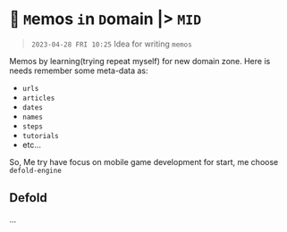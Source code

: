 # 📜 `M`emos `i`n `D`omain |> `MID`

> `2023-04-28 FRI 10:25` Idea for writing `memos`

Memos by learning(trying repeat myself) for new domain zone. Here is needs remember some meta-data as: 

<!-- #TODO: set IMG of connections of Domain -->

- `urls`
- `articles`
- `dates`
- `names`
- `steps`
- `tutorials`
- etc...

So, Me try have focus on mobile game development for start, me choose `defold-engine`

## Defold

...
